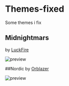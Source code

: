 # Themes-fixed
Some themes i fix

## Midnightmars
by [LuckFire](https://github.com/LuckFire)

![preview](https://i.imgur.com/wclnArm.png)

##Nordic
by [Orblazer](https://github.com/orblazer/discord-nordic)

![preview](https://i.imgur.com/utiXeNe.png)
